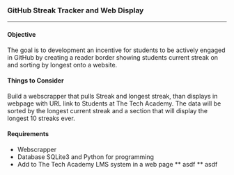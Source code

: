 ### GitHub Streak Tracker and Web Display
***

#### Objective

The goal is to development an incentive for students to be actively engaged in GitHub by creating a reader border showing students current streak on and sorting by longest onto a website.  

#### Things to Consider

Build a webscrapper that pulls Streak and longest streak, than displays in webpage with URL link to Students at The Tech Academy. The data will be sorted by the longest current streak and a section that will display the longest 10 streaks ever.

#### Requirements
* Webscrapper
* Database SQLite3 and Python for programming
* Add to The Tech Academy LMS system in a web page
** asdf
** asdf


